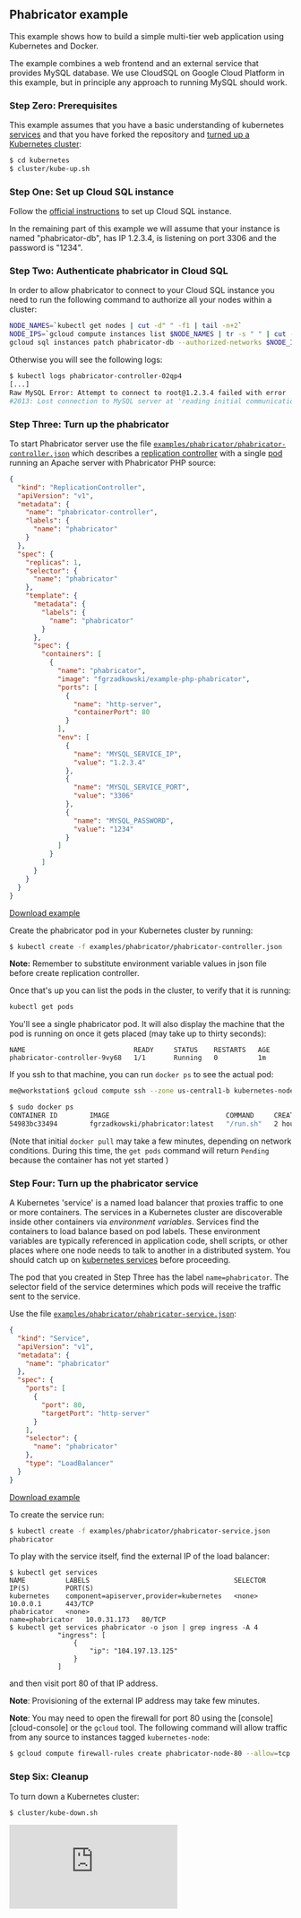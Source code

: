 ## Phabricator example

This example shows how to build a simple multi-tier web application using Kubernetes and Docker.

The example combines a web frontend and an external service that provides MySQL database. We use CloudSQL on Google Cloud Platform in this example, but in principle any approach to running MySQL should work.

### Step Zero: Prerequisites

This example assumes that you have a basic understanding of kubernetes [services](https://kubernetes.io/docs/user-guide/services.md) and that you have forked the repository and [turned up a Kubernetes cluster](https://kubernetes.io/docs/getting-started-guides/):

```sh
$ cd kubernetes
$ cluster/kube-up.sh
```

### Step One: Set up Cloud SQL instance

Follow the [official instructions](https://cloud.google.com/sql/docs/getting-started) to set up Cloud SQL instance.

In the remaining part of this example we will assume that your instance is named "phabricator-db", has IP 1.2.3.4, is listening on port 3306 and the password is "1234".

### Step Two: Authenticate phabricator in Cloud SQL

In order to allow phabricator to connect to your Cloud SQL instance you need to run the following command to authorize all your nodes within a cluster:

```bash
NODE_NAMES=`kubectl get nodes | cut -d" " -f1 | tail -n+2`
NODE_IPS=`gcloud compute instances list $NODE_NAMES | tr -s " " | cut -d" " -f 5 | tail -n+2`
gcloud sql instances patch phabricator-db --authorized-networks $NODE_IPS
```

Otherwise you will see the following logs:

```bash
$ kubectl logs phabricator-controller-02qp4
[...]
Raw MySQL Error: Attempt to connect to root@1.2.3.4 failed with error
#2013: Lost connection to MySQL server at 'reading initial communication packet', system error: 0.

```

### Step Three: Turn up the phabricator

To start Phabricator server use the file [`examples/phabricator/phabricator-controller.json`](phabricator-controller.json) which describes a [replication controller](https://kubernetes.io/docs/concepts/workloads/controllers/replicationcontroller/) with a single [pod](https://kubernetes.io/docs/user-guide/pods.md) running an Apache server with Phabricator PHP source:

<!-- BEGIN MUNGE: EXAMPLE phabricator-controller.json -->

```json
{
  "kind": "ReplicationController",
  "apiVersion": "v1",
  "metadata": {
    "name": "phabricator-controller",
    "labels": {
      "name": "phabricator"
    }
  },
  "spec": {
    "replicas": 1,
    "selector": {
      "name": "phabricator"
    },
    "template": {
      "metadata": {
        "labels": {
          "name": "phabricator"
        }
      },
      "spec": {
        "containers": [
          {
            "name": "phabricator",
            "image": "fgrzadkowski/example-php-phabricator",
            "ports": [
              {
                "name": "http-server",
                "containerPort": 80
              }
            ],
            "env": [
              {
                "name": "MYSQL_SERVICE_IP",
                "value": "1.2.3.4"
              },
              {
                "name": "MYSQL_SERVICE_PORT",
                "value": "3306"
              },
              {
                "name": "MYSQL_PASSWORD",
                "value": "1234"
              }
            ]
          }
        ]
      }
    }
  }
}
```

[Download example](phabricator-controller.json?raw=true)
<!-- END MUNGE: EXAMPLE phabricator-controller.json -->

Create the phabricator pod in your Kubernetes cluster by running:

```sh
$ kubectl create -f examples/phabricator/phabricator-controller.json
```

**Note:** Remember to substitute environment variable values in json file before create replication controller.

Once that's up you can list the pods in the cluster, to verify that it is running:

```sh
kubectl get pods
```

You'll see a single phabricator pod. It will also display the machine that the pod is running on once it gets placed (may take up to thirty seconds):

```
NAME                           READY     STATUS    RESTARTS   AGE
phabricator-controller-9vy68   1/1       Running   0          1m
```

If you ssh to that machine, you can run `docker ps` to see the actual pod:

```sh
me@workstation$ gcloud compute ssh --zone us-central1-b kubernetes-node-2

$ sudo docker ps
CONTAINER ID        IMAGE                             COMMAND     CREATED       STATUS      PORTS   NAMES
54983bc33494        fgrzadkowski/phabricator:latest   "/run.sh"   2 hours ago   Up 2 hours          k8s_phabricator.d6b45054_phabricator-controller-02qp4.default.api_eafb1e53-b6a9-11e4-b1ae-42010af05ea6_01c2c4ca
```

(Note that initial `docker pull` may take a few minutes, depending on network conditions.  During this time, the `get pods` command will return `Pending` because the container has not yet started )

### Step Four: Turn up the phabricator service

A Kubernetes 'service' is a named load balancer that proxies traffic to one or more containers. The services in a Kubernetes cluster are discoverable inside other containers via *environment variables*. Services find the containers to load balance based on pod labels.  These environment variables are typically referenced in application code, shell scripts, or other places where one node needs to talk to another in a distributed system.  You should catch up on [kubernetes services](https://kubernetes.io/docs/user-guide/services.md) before proceeding.

The pod that you created in Step Three has the label `name=phabricator`. The selector field of the service determines which pods will receive the traffic sent to the service.

Use the file [`examples/phabricator/phabricator-service.json`](phabricator-service.json):

<!-- BEGIN MUNGE: EXAMPLE phabricator-service.json -->

```json
{
  "kind": "Service",
  "apiVersion": "v1",
  "metadata": {
    "name": "phabricator"
  },
  "spec": {
    "ports": [
      {
        "port": 80,
        "targetPort": "http-server"
      }
    ],
    "selector": {
      "name": "phabricator"
    },
    "type": "LoadBalancer"
  }
}
```

[Download example](phabricator-service.json?raw=true)
<!-- END MUNGE: EXAMPLE phabricator-service.json -->

To create the service run:

```sh
$ kubectl create -f examples/phabricator/phabricator-service.json
phabricator
```

To play with the service itself, find the external IP of the load balancer:

```console
$ kubectl get services
NAME          LABELS                                    SELECTOR           IP(S)         PORT(S)
kubernetes    component=apiserver,provider=kubernetes   <none>             10.0.0.1      443/TCP
phabricator   <none>                                    name=phabricator   10.0.31.173   80/TCP
$ kubectl get services phabricator -o json | grep ingress -A 4
            "ingress": [
                {
                    "ip": "104.197.13.125"
                }
            ]
```

and then visit port 80 of that IP address.

**Note**: Provisioning of the external IP address may take few minutes.

**Note**: You may need to open the firewall for port 80 using the [console][cloud-console] or the `gcloud` tool. The following command will allow traffic from any source to instances tagged `kubernetes-node`:

```sh
$ gcloud compute firewall-rules create phabricator-node-80 --allow=tcp:80 --target-tags kubernetes-node
```

### Step Six: Cleanup

To turn down a Kubernetes cluster:

```sh
$ cluster/kube-down.sh
```


<!-- BEGIN MUNGE: GENERATED_ANALYTICS -->
[![Analytics](https://kubernetes-site.appspot.com/UA-36037335-10/GitHub/examples/phabricator/README.md?pixel)]()
<!-- END MUNGE: GENERATED_ANALYTICS -->
